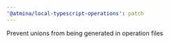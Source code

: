 ```yaml
---
'@atmina/local-typescript-operations': patch
---
```


Prevent unions from being generated in operation files
